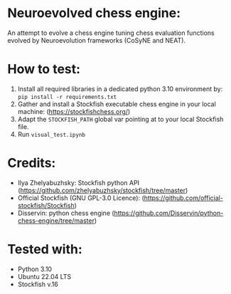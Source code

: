 # Neuroevolved chess engine:

An attempt to evolve a chess engine tuning chess evaluation functions evolved by Neuroevolution frameworks (CoSyNE and NEAT). 

# How to test:
1. Install all required libraries in a dedicated python 3.10 environment by: `pip install -r requirements.txt`
2. Gather and install a Stockfish executable chess engine in your local machine: (https://stockfishchess.org/)
3. Adapt the `STOCKFISH_PATH` global var pointing at to your local Stockfish file.
4. Run `visual_test.ipynb`
 
# Credits:
* Ilya Zhelyabuzhsky: Stockfish python API (https://github.com/zhelyabuzhsky/stockfish/tree/master)
* Official Stockfish (GNU GPL-3.0 Licence): (https://github.com/official-stockfish/Stockfish)
* Disservin: python chess engine (https://github.com/Disservin/python-chess-engine/tree/master)

# Tested with:
* Python 3.10
* Ubuntu 22.04 LTS
* Stockfish v.16
